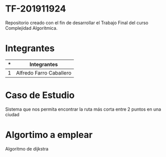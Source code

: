 # TF-201911924
Repositorio creado con el fin de desarrollar el Trabajo Final del curso Complejidad Algoritmica.
# Integrantes

| * | Integrantes |
| ------ | ------ |
| 1 | Alfredo Farro Caballero|
# Caso de Estudio 
Sistema que nos permita encontrar la ruta más corta entre 2 puntos en una ciudad
# Algortimo a emplear
Algoritmo de dijkstra

